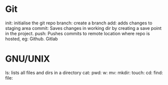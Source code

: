 # Git
init: initialise the git repo
branch: create a branch
add: adds changes to staging area
commit: Saves changes in working dir by creating a save point in the project.
push: Pushes commits to remote location where repo is hosted, eg: Github. Gitlab

# GNU/UNIX

ls: lists all files and dirs in a directory
cat:
pwd:
w:
mv:
mkdir:
touch:
cd:
find:
file:

